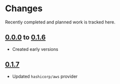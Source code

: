 # Changes
Recently completed and planned work is tracked here.

## [0.0.0](.) to [0.1.6](.)
- Created early versions

## [0.1.7](.)
- Updated `hashicorp/aws` provider
